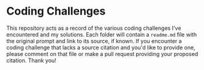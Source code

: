 # Coding Challenges

This repository acts as a record of the various coding challenges I've encountered and my solutions. Each folder will contain a `readme.md` file with the original prompt and link to its source, if known. If you encounter a coding challenge that lacks a source citation and you'd like to provide one, please comment on that file or make a pull request providing your proposed citation. Thank you!